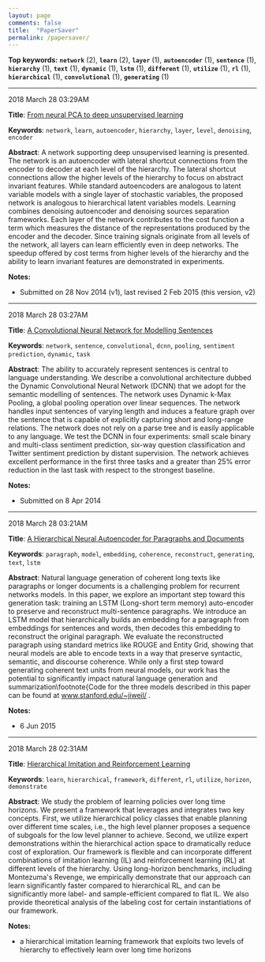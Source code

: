 ```yaml
---
layout: page
comments: false
title:  "PaperSaver"
permalink: /papersaver/
---
```

**Top keywords:** **`network`** (2), **`learn`** (2), **`layer`** (1), **`autoencoder`** (1), **`sentence`** (1), **`hierarchy`** (1), **`text`** (1), **`dynamic`** (1), **`lstm`** (1), **`different`** (1), **`utilize`** (1), **`rl`** (1), **`hierarchical`** (1), **`convolutional`** (1), **`generating`** (1)

___

2018 March 28 03:29AM

**Title**: [From neural PCA to deep unsupervised learning](https://arxiv.org/abs/1411.7783)

**Keywords**: `network`, `learn`, `autoencoder`, `hierarchy`, `layer`, `level`, `denoising`, `encoder`

**Abstract**:
A network supporting deep unsupervised learning is presented. The network is an autoencoder with lateral shortcut connections from the encoder to decoder at each level of the hierarchy. The lateral shortcut connections allow the higher levels of the hierarchy to focus on abstract invariant features. While standard autoencoders are analogous to latent variable models with a single layer of stochastic variables, the proposed network is analogous to hierarchical latent variables models. Learning combines denoising autoencoder and denoising sources separation frameworks. Each layer of the network contributes to the cost function a term which measures the distance of the representations produced by the encoder and the decoder. Since training signals originate from all levels of the network, all layers can learn efficiently even in deep networks. The speedup offered by cost terms from higher levels of the hierarchy and the ability to learn invariant features are demonstrated in experiments.

**Notes:**



- Submitted on 28 Nov 2014 (v1), last revised 2 Feb 2015 (this version, v2)


___

2018 March 28 03:27AM

**Title**: [A Convolutional Neural Network for Modelling Sentences](https://arxiv.org/abs/1404.2188v1)

**Keywords**: `network`, `sentence`, `convolutional`, `dcnn`, `pooling`, `sentiment prediction`, `dynamic`, `task`

**Abstract**:
The ability to accurately represent sentences is central to language understanding. We describe a convolutional architecture dubbed the Dynamic Convolutional Neural Network (DCNN) that we adopt for the semantic modelling of sentences. The network uses Dynamic k-Max Pooling, a global pooling operation over linear sequences. The network handles input sentences of varying length and induces a feature graph over the sentence that is capable of explicitly capturing short and long-range relations. The network does not rely on a parse tree and is easily applicable to any language. We test the DCNN in four experiments: small scale binary and multi-class sentiment prediction, six-way question classification and Twitter sentiment prediction by distant supervision. The network achieves excellent performance in the first three tasks and a greater than 25% error reduction in the last task with respect to the strongest baseline.

**Notes:**



- Submitted on 8 Apr 2014


___

2018 March 28 03:21AM

**Title**: [A Hierarchical Neural Autoencoder for Paragraphs and Documents](https://arxiv.org/abs/1506.01057)

**Keywords**: `paragraph`, `model`, `embedding`, `coherence`, `reconstruct`, `generating`, `text`, `lstm`

**Abstract**:
Natural language generation of coherent long texts like paragraphs or longer documents is a challenging problem for recurrent networks models. In this paper, we explore an important step toward this generation task: training an LSTM (Long-short term memory) auto-encoder to preserve and reconstruct multi-sentence paragraphs. We introduce an LSTM model that hierarchically builds an embedding for a paragraph from embeddings for sentences and words, then decodes this embedding to reconstruct the original paragraph. We evaluate the reconstructed paragraph using standard metrics like ROUGE and Entity Grid, showing that neural models are able to encode texts in a way that preserve syntactic, semantic, and discourse coherence. While only a first step toward generating coherent text units from neural models, our work has the potential to significantly impact natural language generation and summarization\footnote{Code for the three models described in this paper can be found at www.stanford.edu/~jiweil/ .

**Notes:**



- 6 Jun 2015


___

2018 March 28 02:31AM

**Title**: [Hierarchical Imitation and Reinforcement Learning](https://arxiv.org/abs/1803.00590)

**Keywords**: `learn`, `hierarchical`, `framework`, `different`, `rl`, `utilize`, `horizon`, `demonstrate`

**Abstract**:
We study the problem of learning policies over long time horizons. We present a framework that leverages and integrates two key concepts. First, we utilize hierarchical policy classes that enable planning over different time scales, i.e., the high level planner proposes a sequence of subgoals for the low level planner to achieve. Second, we utilize expert demonstrations within the hierarchical action space to dramatically reduce cost of exploration. Our framework is flexible and can incorporate different combinations of imitation learning (IL) and reinforcement learning (RL) at different levels of the hierarchy. Using long-horizon benchmarks, including Montezuma's Revenge, we empirically demonstrate that our approach can learn significantly faster compared to hierarchical RL, and can be significantly more label- and sample-efficient compared to flat IL. We also provide theoretical analysis of the labeling cost for certain instantiations of our framework.

**Notes:**



- a hierarchical imitation learning framework that exploits two levels of hierarchy to effectively learn over long time horizons
